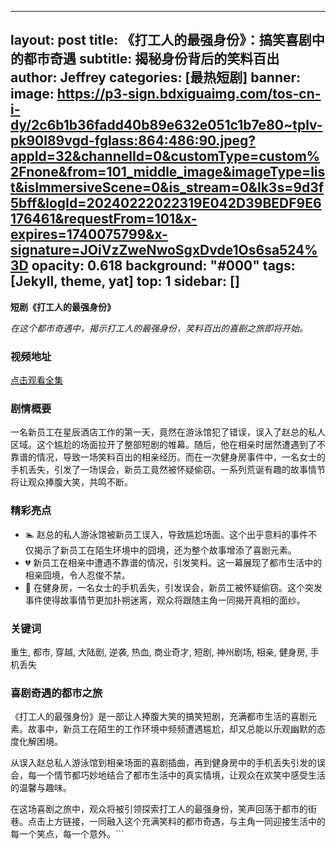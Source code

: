 
---
layout: post
title: 《打工人的最强身份》：搞笑喜剧中的都市奇遇
subtitle: 揭秘身份背后的笑料百出
author: Jeffrey
categories: [最热短剧]
banner:
  image: https://p3-sign.bdxiguaimg.com/tos-cn-i-dy/2c6b1b36fadd40b89e632e051c1b7e80~tplv-pk90l89vgd-fglass:864:486:90.jpeg?appId=32&channelId=0&customType=custom%2Fnone&from=101_middle_image&imageType=list&isImmersiveScene=0&is_stream=0&lk3s=9d3f5bff&logId=20240222022319E042D39BEDF9E6176461&requestFrom=101&x-expires=1740075799&x-signature=JOiVzZweNwoSgxDvde1Os6sa524%3D
  opacity: 0.618
  background: "#000"
tags: [Jekyll, theme, yat]
top: 1
sidebar: []
---
**短剧《打工人的最强身份》**

*在这个都市奇遇中，揭示打工人的最强身份，笑料百出的喜剧之旅即将开始。*

### 视频地址

[点击观看全集](https://youtu.be/8FGzri37WPQ)

### 剧情概要

一名新员工在星辰酒店工作的第一天，竟然在游泳馆犯了错误，误入了赵总的私人区域。这个尴尬的场面拉开了整部短剧的帷幕。随后，他在相亲时居然遭遇到了不靠谱的情况，导致一场笑料百出的相亲经历。而在一次健身房事件中，一名女士的手机丢失，引发了一场误会，新员工竟然被怀疑偷窃。一系列荒诞有趣的故事情节将让观众捧腹大笑，共鸣不断。

### 精彩亮点

* 🏊 赵总的私人游泳馆被新员工误入，导致尴尬场面。这个出乎意料的事件不仅揭示了新员工在陌生环境中的囧境，还为整个故事增添了喜剧元素。
* 💔 新员工在相亲中遭遇不靠谱的情况，引发笑料。这一幕展现了都市生活中的相亲囧境，令人忍俊不禁。
* 📱 在健身房，一名女士的手机丢失，引发误会，新员工被怀疑偷窃。这个突发事件使得故事情节更加扑朔迷离，观众将跟随主角一同揭开真相的面纱。

### 关键词

重生, 都市, 穿越, 大陆剧, 逆袭, 热血, 商业奇才, 短剧, 神州剧场, 相亲, 健身房, 手机丢失

### 喜剧奇遇的都市之旅

《打工人的最强身份》是一部让人捧腹大笑的搞笑短剧，充满都市生活的喜剧元素。故事中，新员工在陌生的工作环境中频频遭遇尴尬，却又总能以乐观幽默的态度化解困境。

从误入赵总私人游泳馆到相亲场面的喜剧插曲，再到健身房中的手机丢失引发的误会，每一个情节都巧妙地结合了都市生活中的真实情境，让观众在欢笑中感受生活的温馨与趣味。

在这场喜剧之旅中，观众将被引领探索打工人的最强身份，笑声回荡于都市的街巷。点击上方链接，一同融入这个充满笑料的都市奇遇，与主角一同迎接生活中的每一个笑点，每一个意外。```
